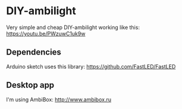 # DIY-ambilight
Very simple and cheap DIY-ambilight working like this: https://youtu.be/PWzuwC1uk9w

## Dependencies
Arduino sketch uses this library: https://github.com/FastLED/FastLED

## Desktop app
I'm using AmbiBox: http://www.ambibox.ru
